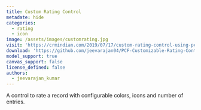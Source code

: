 ```yaml
---
title: Custom Rating Control
metadate: hide
categories:
  - rating
  - icon
image: /assets/images/customrating.jpg
visit: 'https://crmindian.com/2019/07/17/custom-rating-control-using-pcf/'
download: 'https://github.com/jeevarajan04/PCF-Customizable-Rating-Control'
model_support: true
canvas_support: false
license_defined: false
authors:
  - jeevarajan_kumar
---
```


A control to rate a record with configurable colors, icons and number of entries.
